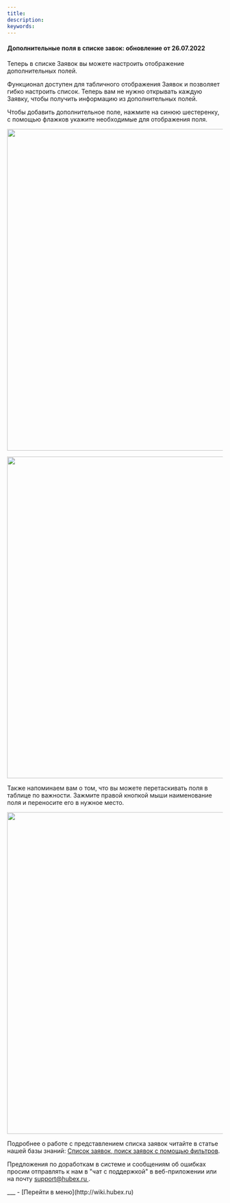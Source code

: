 ```yaml
---
title: 
description: 
keywords: 
---
```


#### Дополнительные поля в списке завок: обновление от 26.07.2022
<html>
<meta charset="utf-8">

</html>
<body>
<p>Теперь в списке Заявок вы можете настроить отображение дополнительных полей.</p>

<p>Функционал доступен для табличного отображения Заявок и позволяет гибко настроить список. Теперь вам не нужно открывать каждую Заявку, чтобы получить информацию из дополнительных полей.</p>
<p>Чтобы добавить дополнительное поле, нажмите на синюю шестеренку, с помощью флажков укажите необходимые для отображения поля.</p>
<p><div><img style="margin: 0 auto; display: block; max-width: 100%;" src="https://i.ibb.co/61Vvr08/Screenshot-1.png" width="750" height="auto" /></div></p>

<p><div><img style="margin: 0 auto; display: block; max-width: 100%;" src="https://i.ibb.co/tssSRRD/Screenshot-2.png" width="750" height="auto" /></div></p>
<p>Также напоминаем вам о том, что вы можете перетаскивать поля в таблице по важности. Зажмите правой кнопкой мыши наименование поля и переносите его в нужное место.</p>
<p><div><img style="margin: 0 auto; display: block; max-width: 100%;" src="https://i.ibb.co/WVjkmxL/Screenshot-4.png" width="750" height="auto" /></div></p>

<p>Подробнее о работе с представлением списка заявок читайте в статье нашей базы знаний: <a href="https://wiki.hubex.ru/docs/FAQ/RU/user/Filters.html" target="_blank">Список заявок, поиск заявок с помощью фильтров</a>.</p>

<p>Предложения по доработкам в системе и сообщениям об ошибках просим отправлять к нам в "чат с поддержкой" в веб-приложении или на почту <a href="mailto:support@hubex.ru" target="_blank" rel="noopener"> support@hubex.ru </a>.</p>

</body>
___
- [Перейти в меню](http://wiki.hubex.ru)
